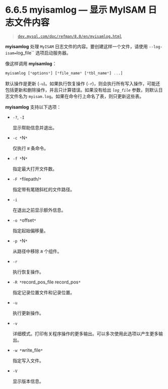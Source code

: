 # 6.6.5 myisamlog — 显示 MyISAM 日志文件内容

> [`dev.mysql.com/doc/refman/8.0/en/myisamlog.html`](https://dev.mysql.com/doc/refman/8.0/en/myisamlog.html)

**myisamlog** 处理 `MyISAM` 日志文件的内容。要创建这样一个文件，请使用 `--log-isam=`log_file`` 选项启动服务器。

像这样调用 **myisamlog**：

```sql
myisamlog [*options*] [*file_name* [*tbl_name*] ...]
```

默认操作是更新 (`-u`)。如果执行恢复操作 (`-r`)，则会执行所有写入操作，可能还包括更新和删除操作，并且只计算错误。如果没有给出 *`log_file`* 参数，则默认日志文件名为 `myisam.log`。如果在命令行上命名了表，则只更新这些表。

**myisamlog** 支持以下选项：

+   `-?`, `-I`

    显示帮助信息并退出。

+   `-c *`N`*`

    仅执行 *`N`* 条命令。

+   `-f *`N`*`

    指定最大打开文件数。

+   `-F *`filepath/`*`

    指定带有尾随斜杠的文件路径。

+   `-i`

    在退出之前显示额外信息。

+   `-o *`offset`*`

    指定起始偏移量。

+   `-p *`N`*`

    从路径中移除 *`N`* 个组件。

+   `-r`

    执行恢复操作。

+   `-R *`record_pos_file record_pos`*`

    指定记录位置文件和记录位置。

+   `-u`

    执行更新操作。

+   `-v`

    详细模式。打印有关程序操作的更多输出。可以多次使用此选项以产生更多输出。

+   `-w *`write_file`*`

    指定写入文件。

+   `-V`

    显示版本信息。
